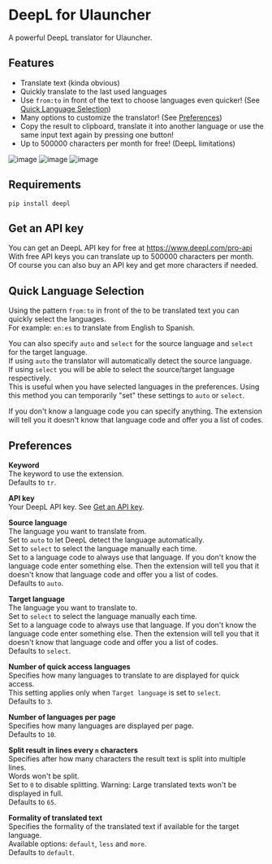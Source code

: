 # DeepL for Ulauncher
A powerful DeepL translator for Ulauncher.

## Features
- Translate text (kinda obvious)
- Quickly translate to the last used languages
- Use `from:to` in front of the text to choose languages even quicker! (See [Quick Language Selection](#quick-language-selection))
- Many options to customize the translator! (See [Preferences](#preferences))
- Copy the result to clipboard, translate it into another language or use the same input text again by pressing one button!
- Up to 500000 characters per month for free! (DeepL limitations)

![image](https://user-images.githubusercontent.com/49787110/204258768-28172c1f-0b50-442f-a742-1edb3c73aa7f.png)
![image](https://user-images.githubusercontent.com/49787110/204258777-8973375b-2a83-4057-8b77-33dae5792c85.png)
![image](https://user-images.githubusercontent.com/49787110/204258791-9f51eb3f-6643-40fe-8ff2-3b557e04d9bb.png)

## Requirements
`pip install deepl`

## Get an API key
You can get an DeepL API key for free at https://www.deepl.com/pro-api  
With free API keys you can translate up to 500000 characters per month.  
Of course you can also buy an API key and get more characters if needed.

## Quick Language Selection
Using the pattern `from:to` in front of the to be translated text you can quickly select the languages.  
For example: `en:es` to translate from English to Spanish.

You can also specify `auto` and `select` for the source language and `select` for the target language.  
If using `auto` the translator will automatically detect the source language.  
If using `select` you will be able to select the source/target language respectively.  
This is useful when you have selected languages in the preferences. Using this method you can temporarily "set" these settings to `auto` or `select`.

If you don't know a language code you can specify anything. The extension will tell you it doesn't know that language code and offer you a list of codes.

## Preferences
**Keyword**  
The keyword to use the extension.  
Defaults to `tr`.

**API key**  
Your DeepL API key. See [Get an API key](#get-an-api-key).

**Source language**  
The language you want to translate from.  
Set to `auto` to let DeepL detect the language automatically.  
Set to `select` to select the language manually each time.  
Set to a language code to always use that language. If you don't know the language code enter something else.
Then the extension will tell you that it doesn't know that language code and offer you a list of codes.  
Defaults to `auto`.

**Target language**  
The language you want to translate to.  
Set to `select` to select the language manually each time.  
Set to a language code to always use that language. If you don't know the language code enter something else.
Then the extension will tell you that it doesn't know that language code and offer you a list of codes.  
Defaults to `select`.

**Number of quick access languages**  
Specifies how many languages to translate to are displayed for quick access.  
This setting applies only when `Target language` is set to `select`.  
Defaults to `3`.

**Number of languages per page**  
Specifies how many languages are displayed per page.  
Defaults to `10`.

**Split result in lines every `n` characters**  
Specifies after how many characters the result text is split into multiple lines.  
Words won't be split.  
Set to `0` to disable splitting. Warning: Large translated texts won't be displayed in full.   
Defaults to `65`.

**Formality of translated text**  
Specifies the formality of the translated text if available for the target language.  
Available options: `default`, `less` and `more`.  
Defaults to `default`.